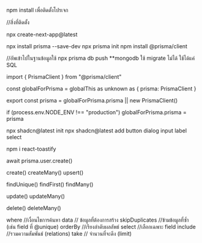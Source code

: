 npm install เพื่อติดตั้งโปรเจก

//สิ่งที่ติดตั้ง
<!-- ติดตั้ง nextjs -->

npx create-next-app@latest

<!-- ติดตั้ง prisma -->

npx install prisma --save-dev
npx prisma init
npm install @prisma/client

//อัพเข้าไปในฐานข้อมูลใช้
npx prisma db push \*\*mongodb ใช้ migrate ไม่ได้ ใช้ได้แค่ SQL

<!-- Config -->

import { PrismaClient } from "@prisma/client"

const globalForPrisma = globalThis as unknown as { prisma: PrismaClient }

export const prisma = globalForPrisma.prisma || new PrismaClient()

if (process.env.NODE_ENV !== "production") globalForPrisma.prisma = prisma

<!-- Shadcn -->

npx shadcn@latest init
npx shadcn@latest add button dialog input label select

npm i react-toastify

<!-- รู้จักกับ Method ของ prisma && Syntax && Argument -->

await prisma.user.create()

create()
createMany()
upsert()

findUnique()
findFirst()
findMany()

update()
updateMany()

delete()
deleteMany()

where //เงื่อนไขการค้นหา
data // ข้อมูลที่ต้องการสร้าง
skipDuplicates //ข้ามข้อมูลที่ซ้ำ (เช่น field ที่ @unique)
orderBy //เรียงลำดับผลลัพธ์
select //เลือกเฉพาะ field
include //รวมความสัมพันธ์ (relations)
take // จำนวนที่จะดึง (limit)
